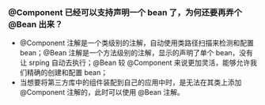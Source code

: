 ### @Component 已经可以支持声明一个 bean 了，为何还要再弄个 @Bean 出来？

- @Component 注解是一个类级别的注解，自动使用类路径扫描来检测和配置 bean；@Bean 注解是一个方法级别的注解，显示的声明了单个 bean，没有让 srping 自动去执行；@Bean 较 @Component 来说更加灵活，能够允许我们精确的创建和配置 bean；
- 当想要将第三方库中的组件装配到自己的应用中时，是无法在其类上添加 @Component 注解的，此时可以使用 @Bean 注解。